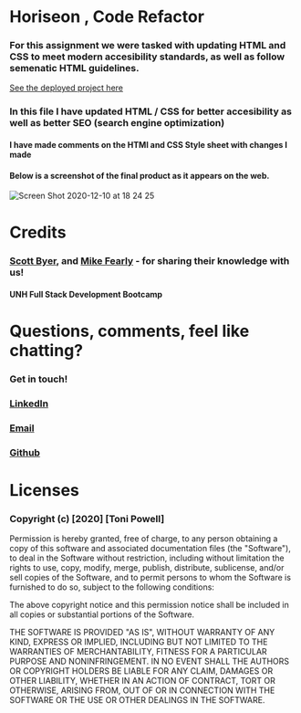 # Horiseon , Code Refactor

### For this assignment we were tasked with updating HTML and CSS to meet modern accesibility standards, as well as follow semenatic HTML guidelines.
[See the deployed project here](https://tonipow3ll.github.io/Horiseon/)
### In this file I have updated HTML / CSS for better accesibility as well as better SEO (search engine optimization)

#### I have made comments on the HTMl and CSS Style sheet with changes I made

#### Below is a screenshot of the final product as it appears on the web.  



![Screen Shot 2020-12-10 at 18 24 25](https://user-images.githubusercontent.com/72999798/101842253-a5fb6480-3b15-11eb-9ffc-7ded877df25c.png)




# Credits
### [Scott Byer](https://github.com/switch120), and [Mike Fearly](https://michaelfearnley.com/) - for sharing their knowledge with us! 

#### UNH Full Stack Development Bootcamp



# Questions, comments, feel like chatting?
### Get in touch!
### [LinkedIn](www.linkedin.com/in/tonipowell13)
### [Email](tonipow3ll@gmail.com)
### [Github](pow3ll.github.io)


# Licenses
### Copyright (c) [2020] [Toni Powell]

Permission is hereby granted, free of charge, to any person obtaining a copy
of this software and associated documentation files (the "Software"), to deal
in the Software without restriction, including without limitation the rights
to use, copy, modify, merge, publish, distribute, sublicense, and/or sell
copies of the Software, and to permit persons to whom the Software is
furnished to do so, subject to the following conditions:

The above copyright notice and this permission notice shall be included in all
copies or substantial portions of the Software.

THE SOFTWARE IS PROVIDED "AS IS", WITHOUT WARRANTY OF ANY KIND, EXPRESS OR
IMPLIED, INCLUDING BUT NOT LIMITED TO THE WARRANTIES OF MERCHANTABILITY,
FITNESS FOR A PARTICULAR PURPOSE AND NONINFRINGEMENT. IN NO EVENT SHALL THE
AUTHORS OR COPYRIGHT HOLDERS BE LIABLE FOR ANY CLAIM, DAMAGES OR OTHER
LIABILITY, WHETHER IN AN ACTION OF CONTRACT, TORT OR OTHERWISE, ARISING FROM,
OUT OF OR IN CONNECTION WITH THE SOFTWARE OR THE USE OR OTHER DEALINGS IN THE
SOFTWARE.

